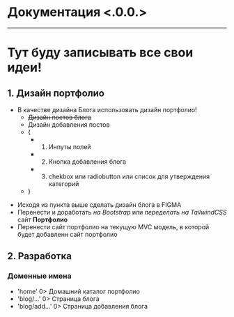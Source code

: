 # Документация <.0.0.>
***
# Тут буду записывать все свои идеи!

## 1. Дизайн портфолио

- В качестве дизайна Блога использовать дизайн портфолио!
  - ~~Дизайн постов блога~~
  - Дизайн добавления постов
  - {
    - 1. Инпуты полей
    - 2. Кнопка добавления блога
    - 3. chekbox или radiobutton или список для утверждения категорий
  - }

* Исходя из пункта выше сделать дизайн блога в FIGMA
* Перенести и доработать _на Bootstrap_ или _переделать на TailwindCSS_ сайт **Портфолио**
* Перенести сайт портфолио на текущую MVC модель, в которой будет добавленн сайт портфолио

## 2. Разработка

### Доменные имена

- 'home' 0> Домашний каталог портфолио
- 'blog/...' 0> Страница блога
- 'blog/add...' 0> Страница добавления блога
